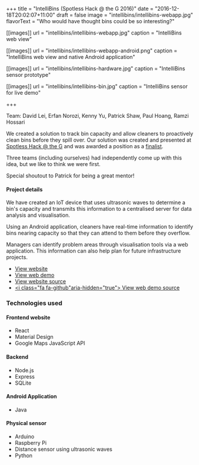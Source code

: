 +++
title = "IntelliBins (Spotless Hack @ the G 2016)"
date = "2016-12-18T20:02:07+11:00"
draft = false
image = "intellibins/intellibins-webapp.jpg"
flavorText = "Who would have thought bins could be so interesting?"

[[images]]
url = "intellibins/intellibins-webapp.jpg"
caption = "IntelliBins web view"

[[images]]
url = "intellibins/intellibins-webapp-android.png"
caption = "IntelliBins web view and native Android application"

[[images]]
url = "intellibins/intellibins-hardware.jpg"
caption = "IntelliBins sensor prototype"

[[images]]
url = "intellibins/intellibins-bin.jpg"
caption = "IntelliBins sensor for live demo"

+++

Team: David Lei, Erfan Norozi, Kenny Yu, Patrick Shaw, Paul Hoang, Ramzi Hossari

We created a solution to track bin capacity and allow cleaners to proactively clean
bins before they spill over. Our solution was created and presented at
[Spotless Hack @ the G](https://spotless-hack-the-g.devpost.com/) and was awarded a
position as a [finalist](https://devpost.com/software/intellibins).

Three teams (including ourselves) had independently come up with this idea, but we
like to think we were first.

Special shoutout to Patrick for being a great mentor!

#### Project details

We have created an IoT device that uses ultrasonic waves to determine a bin's capacity and
transmits this information to a centralised server for data analysis and visualisation.

Using an Android application, cleaners have real-time information to identify
bins nearing capacity so that they can attend to them before they overflow.

Managers can identify problem areas through visualisation tools via a web application.
This information can also help plan for future infrastructure projects.

* [View website <i class="fa fa-external-link" aria-hidden="true"></i>](https://hoangpaul.github.io/intellibins/)
* [View web demo <i class="fa fa-external-link" aria-hidden="true"></i>](https://hoangpaul.github.io/intellibins/web-demo/)
* [<i class="fa fa-github" aria-hidden="true"></i> View website source](https://github.com/HoangPaul/intellibins)
* [<i class="fa fa-github"aria-hidden="true"></i> View web demo source](https://github.com/HoangPaul/spotless_web_frontend)

### Technologies used

#### Frontend website
* React
* Material Design
* Google Maps JavaScript API

#### Backend
* Node.js
* Express
* SQLite

#### Android Application
* Java

#### Physical sensor
* Arduino
* Raspberry Pi
* Distance sensor using ultrasonic waves
* Python
